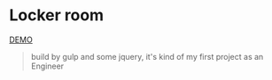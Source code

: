 # Locker room

[DEMO](http://locker-room-demo.s3-website-us-east-1.amazonaws.com/)
> build by gulp and some jquery, it's kind of my first project as an Engineer
